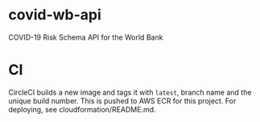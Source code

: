 # covid-wb-api
COVID-19 Risk Schema API for the World Bank

# CI
CircleCI builds a new image and tags it with `latest`, branch name and the unique build number. This is pushed to AWS ECR for this project. For deploying, see cloudformation/README.md.
